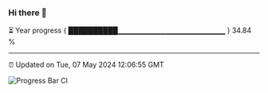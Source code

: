 ### Hi there 👋

⏳ Year progress { ██████████▁▁▁▁▁▁▁▁▁▁▁▁▁▁▁▁▁▁▁▁ } 34.84 %

---

⏰ Updated on Tue, 07 May 2024 12:06:55 GMT

![Progress Bar CI](https://github.com/liununu/liununu/workflows/Progress%20Bar%20CI/badge.svg)
